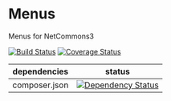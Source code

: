 Menus
=====

Menus for NetCommons3

[![Build Status](https://api.travis-ci.org/NetCommons3/Menus.png?branch=master)](https://travis-ci.org/NetCommons3/Menus)
[![Coverage Status](https://coveralls.io/repos/NetCommons3/Menus/badge.png?branch=master)](https://coveralls.io/r/NetCommons3/Menus?branch=master)

| dependencies | status |
| ------------ | ------ |
| composer.json | [![Dependency Status](https://www.versioneye.com/user/projects/53e35a2de0a229603f00006f/badge.png)](https://www.versioneye.com/user/projects/53e35a2de0a229603f00006f) |